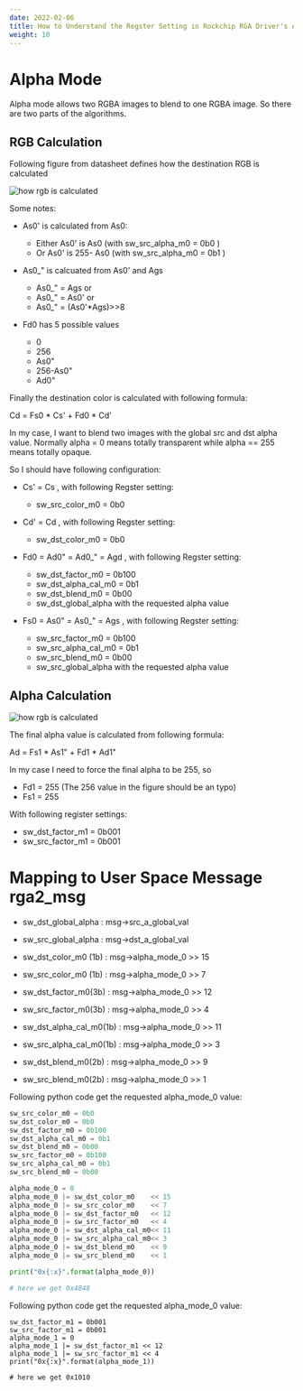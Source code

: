 ```yaml
---
date: 2022-02-06
title: How to Understand the Regster Setting in Rockchip RGA Driver's Alpha Mode
weight: 10
---
```


# Alpha Mode

Alpha mode allows two RGBA images to blend to one RGBA image. So there are two
parts of the algorithms.

## RGB Calculation

Following figure from datasheet defines how the destination RGB is calculated

![how rgb is calculated](/img/rga_alpha_mode_color_calculation.png)

Some notes:

- As0' is calculated from As0:

    - Either As0' is As0 (with sw_src_alpha_m0 = 0b0 )
    - Or As0' is 255- As0 (with sw_src_alpha_m0 = 0b1 )

- As0_" is calcuated from As0' and Ags

    - As0_" = Ags or
    - As0_" = As0' or
    - As0_" = (As0'\*Ags)>>8

- Fd0 has 5 possible values

    - 0
    - 256
    - As0"
    - 256-As0"
    - Ad0"

Finally the destination color is calculated with following formula:

Cd = Fs0 * Cs' + Fd0 * Cd'

In my case, I want to blend two images with the global src and dst alpha value.
Normally alpha = 0 means totally transparent while alpha == 255 means totally
opaque.

So I should have following configuration:

- Cs' = Cs , with following Regster setting:

    - sw_src_color_m0 = 0b0

- Cd' = Cd , with following Regster setting:

    - sw_dst_color_m0 = 0b0

- Fd0 = Ad0" = Ad0_" = Agd , with following Regster setting:

    - sw_dst_factor_m0 = 0b100
    - sw_dst_alpha_cal_m0 = 0b1
    - sw_dst_blend_m0 = 0b00
    - sw_dst_global_alpha with the requested alpha value

- Fs0 = As0" = As0_" = Ags , with following Regster setting:

    - sw_src_factor_m0 = 0b100
    - sw_src_alpha_cal_m0 = 0b1
    - sw_src_blend_m0 = 0b00
    - sw_src_global_alpha with the requested alpha value


## Alpha Calculation

![how rgb is calculated](/img/rga_alpha_mode_alpha_calculation.png)

The final alpha value is calculated from following formula:

Ad = Fs1 * As1" + Fd1 * Ad1"

In my case I need to force the final alpha to be 255, so

- Fd1 = 255 (The 256 value in the figure should be an typo)
- Fs1 = 255

With following register settings:

- sw_dst_factor_m1 = 0b001
- sw_src_factor_m1 = 0b001


# Mapping to User Space Message rga2_msg


-    sw_dst_global_alpha     : msg->src_a_global_val
-    sw_src_global_alpha     : msg->dst_a_global_val

-    sw_dst_color_m0 (1b)    : msg->alpha_mode_0 >> 15
-    sw_src_color_m0 (1b)    : msg->alpha_mode_0 >> 7
-    sw_dst_factor_m0(3b)    : msg->alpha_mode_0 >> 12
-    sw_src_factor_m0(3b)    : msg->alpha_mode_0 >> 4
-    sw_dst_alpha_cal_m0(1b) : msg->alpha_mode_0 >> 11
-    sw_src_alpha_cal_m0(1b) : msg->alpha_mode_0 >> 3
-    sw_dst_blend_m0(2b)     : msg->alpha_mode_0 >> 9
-    sw_src_blend_m0(2b)     : msg->alpha_mode_0 >> 1

Following python code get the requested alpha_mode_0 value:

```python
sw_src_color_m0 = 0b0
sw_dst_color_m0 = 0b0
sw_dst_factor_m0 = 0b100
sw_dst_alpha_cal_m0 = 0b1
sw_dst_blend_m0 = 0b00
sw_src_factor_m0 = 0b100
sw_src_alpha_cal_m0 = 0b1
sw_src_blend_m0 = 0b00

alpha_mode_0 = 0
alpha_mode_0 |= sw_dst_color_m0    << 15
alpha_mode_0 |= sw_src_color_m0    << 7
alpha_mode_0 |= sw_dst_factor_m0   << 12
alpha_mode_0 |= sw_src_factor_m0   << 4
alpha_mode_0 |= sw_dst_alpha_cal_m0<< 11
alpha_mode_0 |= sw_src_alpha_cal_m0<< 3
alpha_mode_0 |= sw_dst_blend_m0    << 9
alpha_mode_0 |= sw_src_blend_m0    << 1

print("0x{:x}".format(alpha_mode_0))

# here we get 0x4848

```

Following python code get the requested alpha_mode_0 value:

```
sw_dst_factor_m1 = 0b001
sw_src_factor_m1 = 0b001
alpha_mode_1 = 0
alpha_mode_1 |= sw_dst_factor_m1 << 12
alpha_mode_1 |= sw_src_factor_m1 << 4
print("0x{:x}".format(alpha_mode_1))

# here we get 0x1010
```
